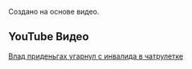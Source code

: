 Cоздано на основе видео.

## YouTube Видео

[Влад приденьгах угарнул с инвалида в чатрулетке]([ссылка_на_видео](https://youtu.be/7a4utv_-Big))
